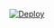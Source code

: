 


<a href="https://heroku.com/deploy"><img src="https://www.herokucdn.com/deploy/button.svg" alt="Deploy"></a>
